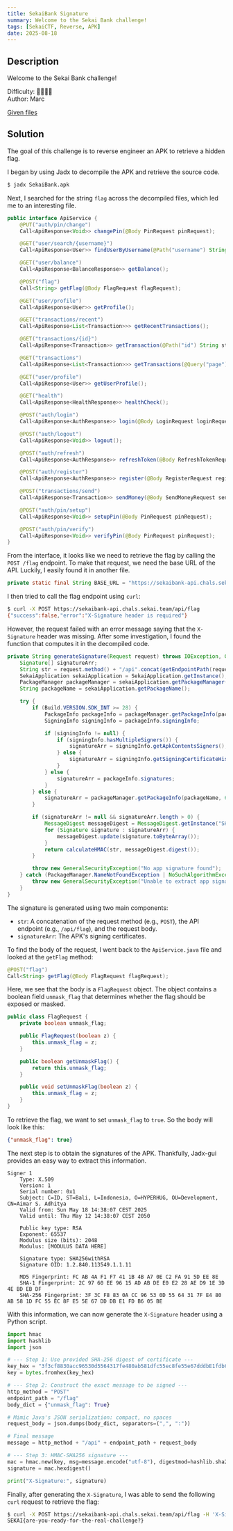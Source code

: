 ```yaml
---
title: SekaiBank Signature
summary: Welcome to the Sekai Bank challenge!
tags: [SekaiCTF, Reverse, APK]
date: 2025-08-18
---
```


## Description

Welcome to the Sekai Bank challenge!

Difficulty: 🔶🔷🔷🔷  
Author: Marc

[Given files](/sekaictf/sekaibank-signature/SekaiBank.apk)

## Solution

The goal of this challenge is to reverse engineer an APK to retrieve a hidden flag.

I began by using Jadx to decompile the APK and retrieve the source code.

```sh
$ jadx SekaiBank.apk
````

Next, I searched for the string `flag` across the decompiled files, which led me to an interesting file.

```ApiService.java
public interface ApiService {
    @PUT("auth/pin/change")
    Call<ApiResponse<Void>> changePin(@Body PinRequest pinRequest);

    @GET("user/search/{username}")
    Call<ApiResponse<User>> findUserByUsername(@Path("username") String str);

    @GET("user/balance")
    Call<ApiResponse<BalanceResponse>> getBalance();

    @POST("flag")
    Call<String> getFlag(@Body FlagRequest flagRequest);

    @GET("user/profile")
    Call<ApiResponse<User>> getProfile();

    @GET("transactions/recent")
    Call<ApiResponse<List<Transaction>>> getRecentTransactions();

    @GET("transactions/{id}")
    Call<ApiResponse<Transaction>> getTransaction(@Path("id") String str);

    @GET("transactions")
    Call<ApiResponse<List<Transaction>>> getTransactions(@Query("page") int i, @Query("limit") int i2);

    @GET("user/profile")
    Call<ApiResponse<User>> getUserProfile();

    @GET("health")
    Call<ApiResponse<HealthResponse>> healthCheck();

    @POST("auth/login")
    Call<ApiResponse<AuthResponse>> login(@Body LoginRequest loginRequest);

    @POST("auth/logout")
    Call<ApiResponse<Void>> logout();

    @POST("auth/refresh")
    Call<ApiResponse<AuthResponse>> refreshToken(@Body RefreshTokenRequest refreshTokenRequest);

    @POST("auth/register")
    Call<ApiResponse<AuthResponse>> register(@Body RegisterRequest registerRequest);

    @POST("transactions/send")
    Call<ApiResponse<Transaction>> sendMoney(@Body SendMoneyRequest sendMoneyRequest);

    @POST("auth/pin/setup")
    Call<ApiResponse<Void>> setupPin(@Body PinRequest pinRequest);

    @POST("auth/pin/verify")
    Call<ApiResponse<Void>> verifyPin(@Body PinRequest pinRequest);
}
```

From the interface, it looks like we need to retrieve the flag by calling the `POST /flag` endpoint.
To make that request, we need the base URL of the API.
Luckily, I easily found it in another file.

```ApiClient.java
private static final String BASE_URL = "https://sekaibank-api.chals.sekai.team/api/";
```

I then tried to call the flag endpoint using `curl`:

```sh
$ curl -X POST https://sekaibank-api.chals.sekai.team/api/flag
{"success":false,"error":"X-Signature header is required"}
```

However, the request failed with an error message saying that the `X-Signature` header was missing.
After some investigation, I found the function that computes it in the decompiled code.

```ApiClient.java
private String generateSignature(Request request) throws IOException, GeneralSecurityException {
    Signature[] signatureArr;
    String str = request.method() + "/api".concat(getEndpointPath(request)) + getRequestBodyAsString(request);
    SekaiApplication sekaiApplication = SekaiApplication.getInstance();
    PackageManager packageManager = sekaiApplication.getPackageManager();
    String packageName = sekaiApplication.getPackageName();

    try {
        if (Build.VERSION.SDK_INT >= 28) {
            PackageInfo packageInfo = packageManager.getPackageInfo(packageName, 134217728);
            SigningInfo signingInfo = packageInfo.signingInfo;

            if (signingInfo != null) {
                if (signingInfo.hasMultipleSigners()) {
                    signatureArr = signingInfo.getApkContentsSigners();
                } else {
                    signatureArr = signingInfo.getSigningCertificateHistory();
                }
            } else {
                signatureArr = packageInfo.signatures;
            }
        } else {
            signatureArr = packageManager.getPackageInfo(packageName, 64).signatures;
        }

        if (signatureArr != null && signatureArr.length > 0) {
            MessageDigest messageDigest = MessageDigest.getInstance("SHA-256");
            for (Signature signature : signatureArr) {
                messageDigest.update(signature.toByteArray());
            }
            return calculateHMAC(str, messageDigest.digest());
        }

        throw new GeneralSecurityException("No app signature found");
    } catch (PackageManager.NameNotFoundException | NoSuchAlgorithmException e) {
        throw new GeneralSecurityException("Unable to extract app signature", e);
    }
}
```

The signature is generated using two main components:
* `str`: A concatenation of the request method (e.g., `POST`), the API endpoint (e.g., `/api/flag`), and the request body.
* `signatureArr`: The APK's signing certificates.

To find the body of the request, I went back to the `ApiService.java` file and looked at the `getFlag` method:

```ApiService.java
@POST("flag")
Call<String> getFlag(@Body FlagRequest flagRequest);
```

Here, we see that the body is a `FlagRequest` object.
The object contains a boolean field `unmask_flag` that determines whether the flag should be exposed or masked.

```FlagRequest.java
public class FlagRequest {
    private boolean unmask_flag;

    public FlagRequest(boolean z) {
        this.unmask_flag = z;
    }

    public boolean getUnmaskFlag() {
        return this.unmask_flag;
    }

    public void setUnmaskFlag(boolean z) {
        this.unmask_flag = z;
    }
}
```

To retrieve the flag, we want to set `unmask_flag` to `true`.
So the body will look like this:

```json
{"unmask_flag": true}
```

The next step is to obtain the signatures of the APK.
Thankfully, Jadx-gui provides an easy way to extract this information.

```
Signer 1
    Type: X.509
    Version: 1
    Serial number: 0x1
    Subject: C=ID, ST=Bali, L=Indonesia, O=HYPERHUG, OU=Development, CN=Aimar S. Adhitya
    Valid from: Sun May 18 14:38:07 CEST 2025
    Valid until: Thu May 12 14:38:07 CEST 2050

    Public key type: RSA
    Exponent: 65537
    Modulus size (bits): 2048
    Modulus: [MODULUS DATA HERE]

    Signature type: SHA256withRSA
    Signature OID: 1.2.840.113549.1.1.11

    MD5 Fingerprint: FC AB 4A F1 F7 41 1B 4B A7 0E C2 FA 91 5D EE 8E 
    SHA-1 Fingerprint: 2C 97 60 EE 96 15 AD AB DE E0 E2 28 AE D9 1E 3D 4E BD EB DF 
    SHA-256 Fingerprint: 3F 3C F8 83 0A CC 96 53 0D 55 64 31 7F E4 80 AB 58 1D FC 55 EC 8F E5 5E 67 DD DB E1 FD B6 05 BE 
```

With this information, we can now generate the `X-Signature` header using a Python script.

```py
import hmac
import hashlib
import json

# --- Step 1: Use provided SHA-256 digest of certificate ---
key_hex = "3f3cf8830acc96530d5564317fe480ab581dfc55ec8fe55e67dddbE1fdb605be"
key = bytes.fromhex(key_hex)

# --- Step 2: Construct the exact message to be signed ---
http_method = "POST"
endpoint_path = "/flag"
body_dict = {"unmask_flag": True}

# Mimic Java's JSON serialization: compact, no spaces
request_body = json.dumps(body_dict, separators=(",", ":"))

# Final message
message = http_method + "/api" + endpoint_path + request_body

# --- Step 3: HMAC-SHA256 signature ---
mac = hmac.new(key, msg=message.encode("utf-8"), digestmod=hashlib.sha256)
signature = mac.hexdigest()

print("X-Signature:", signature)
```

Finally, after generating the `X-Signature`, I was able to send the following `curl` request to retrieve the flag:

```sh
$ curl -X POST https://sekaibank-api.chals.sekai.team/api/flag -H 'X-Signature: 440ba2925730d137259f297fd6fba02af2f7b6c414dd16a1ac336e9047cdb8f5' -H 'Content-Type: application/json' -d '{"unmask_flag":true}'
SEKAI{are-you-ready-for-the-real-challenge?}
```
